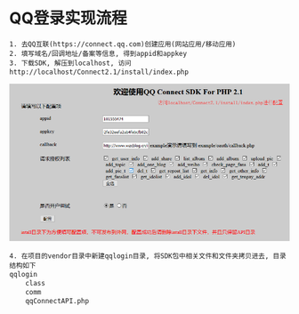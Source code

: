 # QQ登录实现流程
```
1. 去QQ互联(https://connect.qq.com)创建应用(网站应用/移动应用)
2. 填写域名/回调地址/备案等信息, 得到appid和appkey
3. 下载SDK, 解压到localhost, 访问http://localhost/Connect2.1/install/index.php
```
![qqlogin](https://raw.githubusercontent.com/duiying/note/master/img/qqlogin.png)  
```
4. 在项目的vendor目录中新建qqlogin目录, 将SDK包中相关文件和文件夹拷贝进去, 目录结构如下
qqlogin
    class
	comm
	qqConnectAPI.php
```



